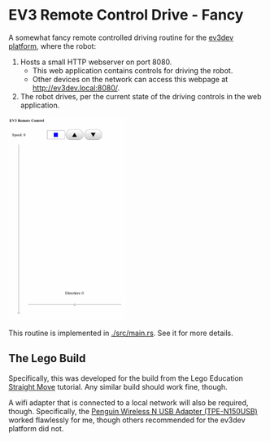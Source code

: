 # EV3 Remote Control Drive - Fancy

A somewhat fancy remote controlled driving routine for the
  [ev3dev platform](https://www.ev3dev.org/),
  where the robot:

1. Hosts a small HTTP webserver on port 8080.
    * This web application contains controls for driving the robot.
    * Other devices on the network can access this webpage at
        <http://ev3dev.local:8080/>.
2. The robot drives, per the current state of the driving controls
     in the web application.

<img
  src="./static/web-iphone-screenshot.jpg"
  alt="Screenshot of EV3 Remote Control Application"
  height="400px"
/>

This routine is implemented in [./src/main.rs](./src/main.rs).
See it for more details.


## The Lego Build

Specifically, this was developed for the build from the Lego Education
  [Straight Move](https://education.lego.com/en-us/lessons/ev3-tutorials/straight-move)
  tutorial.
Any similar build should work fine, though.

A wifi adapter that is connected to a local network will also be required, though.
Specifically, the
  [Penguin Wireless N USB Adapter (TPE-N150USB)](https://www.thinkpenguin.com/gnu-linux/penguin-wireless-n-usb-adapter-gnu-linux-tpe-n150usb)
  worked flawlessly for me,
  though others recommended for the ev3dev platform did not.